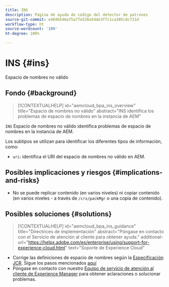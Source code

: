 ```yaml
---
title: INS
description: Página de ayuda de código del detector de patrones
source-git-commit: e469b546a75a77e538a54de3ffc1ca385c8cf21d
workflow-type: ht
source-wordcount: '109'
ht-degree: 100%

---
```


# INS {#ins}

Espacio de nombres no válido

## Fondo {#background}

>[!CONTEXTUALHELP]
>id="aemcloud_bpa_ins_overview"
>title="Espacio de nombres no válido"
>abstract="INS identifica los problemas de espacio de nombres en la instancia de AEM"

`INS` Espacio de nombres no válido identifica problemas de espacio de nombres en la instancia de AEM.

Los subtipos se utilizan para identificar los diferentes tipos de información, como:

* `uri`: identifica el URI del espacio de nombres no válido en AEM.

## Posibles implicaciones y riesgos {#implications-and-risks}

* No se puede replicar contenido (en varios niveles) ni copiar contenido (en varios niveles - a través de `/crx/packMgr` o una copia de contenido).

## Posibles soluciones {#solutions}

>[!CONTEXTUALHELP]
>id="aemcloud_bpa_ins_guidance"
>title="Directrices de implementación"
>abstract="Póngase en contacto con el Servicio de atención al cliente para obtener ayuda."
>additional-url="https://helpx.adobe.com/es/enterprise/using/support-for-experience-cloud.html" text="Soporte de Experience Cloud"

* Corrige las definiciones de espacio de nombres según la [Especificación JCR](https://developer.adobe.com/experience-manager/reference-materials/spec/jcr/1.0/4.5_Namespaces.html?lang=es). Sigue los pasos mencionados [aquí](https://experienceleaguecommunities.adobe.com/t5/adobe-experience-manager/how-can-i-delete-a-namespace-created-in-crx/td-p/225163)
* Póngase en contacto con nuestro [Equipo de servicio de atención al cliente de Experience Manager](https://helpx.adobe.com/es/enterprise/using/support-for-experience-cloud.html) para obtener aclaraciones o solucionar problemas.
